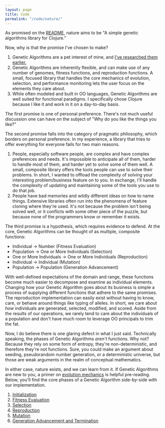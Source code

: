 ```yaml
---
layout: page
title: Code
permalink: "/code/nature/"
---
```


As promised on the [README](https://github.com/nnichols/nature), nature aims to be "A simple genetic algorithms library for Clojure."

Now, why is that the promise I've chosen to make?

1. Genetic Algorithms are a pet interest of mine, and [I've researched them earlier.](https://digitalcommons.iwu.edu/jwprc/2013/oralpres8/1/)
2. Genetic Algorithms are inherently flexible, and can make use of any number of genomes, fitness functions, and reproduction functions.
    A small, focused library that handles the core mechanics of evolution, selection, and performance monitoring lets the user focus on the elements they care about.
3. While often modeled and built in OO languages, Genetic Algorithms are well suited for functional paradigms.
    I specifically chose Clojure because I like it and work in it on a day-to-day basis.

The first promise is one of personal preference.
There's not much useful discussion one can have on the subject of "Why do you like the things you like?"

The second promise falls into the category of pragmatic philosophy, which borders on personal preference.
In my experience, a library that tries to offer everything for everyone fails for two main reasons.

1. People, especially software people, are complex and have complex preferences and needs.
    It's impossible to anticipate all of them, harder to handle most of them, and harder yet to solve some of them well.
    A small, composite library offers the tools people can use to solve their problems.
    In short, I wanted to offload the complexity of solving your interesting problem/business feature on to you.
    In exchange, I'll handle the complexity of updating and maintaining some of the tools you use to do that job.
2. People have bad memories and wildly different ideas on how to name things.
    Extensive libraries often run into the phenomena of feature cloning where they're used.
    It's not because the problem isn't being solved well, or it conflicts with some other piece of the puzzle, but because none of the programmers know or remember it exists.

The third promise is a hypothesis, which requires evidence to defend.
At the core, Genetic Algorithms can be thought of as multiple, composite functions:

- Individual -> Number (Fitness Evaluation)
- Population -> One or More Individuals (Selection)
- One or More Individuals -> One or More Individuals (Reproduction)
- Individual -> Individual (Mutation)
- Population -> Population (Generation Advancement)

With well-defined expectations of the domain and range, these functions become much easier to decompose and examine as individual elements.
Changing how your Genetic Algorithm goes about its business is simple a process of supplying different functions that adhere to the same promises.
The reproduction implementation can easily exist without having to know, care, or behave around things like typing of alleles.
In short, we care about _how_ individuals are generated, selected, modified, and scored.
Aside from the results of our operations, we rarely tend to care about the individuals of a population and don't have much room to leverage OO principals to trim the fat.

Now, I do believe there is one glaring defect in what I just said.
Technically speaking, the phases of Genetic Algorithms _aren't_ functions.
Why not?
Because they rely on some form of entropy, they're non-deterministic, and therefore they're not functions.
Sure, you could make an argument about seeding, pseudorandom number generation, or a deterministic universe, but those are weak arguments in the realm of conceptual mathematics.

In either case, nature exists, and we can learn from it.
If Genetic Algorithms are new to you, a primer on [evolution mechanics](/code/nature/evolution-mechanics) is helpful pre-reading.
Below, you'll find the core phases of a Genetic Algorithm side-by-side with our implementation.

1. [Initialization](/code/nature/initialization)
2. [Fitness Evaluation](/code/nature/fitness-evaluation)
3. [Selection](/code/nature/selection)
4. [Reproduction](/code/nature/reproduction)
5. [Mutation](/code/nature/mutation)
6. [Generation Advancement and Termination](/code/nature/termination)
